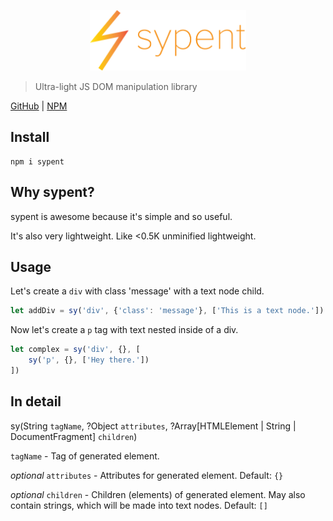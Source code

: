 <p align="center" style="text-align: center"><img src="https://raw.githubusercontent.com/ethanent/sypent/master/media/logo-core.png" width="250" alt="sypent logo"/></p>

> Ultra-light JS DOM manipulation library

[GitHub](https://github.com/ethanent/sypent) | [NPM](https://www.npmjs.com/package/sypent)

## Install

```shell
npm i sypent
```

## Why sypent?

sypent is awesome because it's simple and so useful.

It's also very lightweight. Like &lt;0.5K unminified lightweight.

## Usage

Let's create a `div` with class 'message' with a text node child.

```js
let addDiv = sy('div', {'class': 'message'}, ['This is a text node.'])
```

Now let's create a `p` tag with text nested inside of a div.

```js
let complex = sy('div', {}, [
	sy('p', {}, ['Hey there.'])
])
```

## In detail

sy(String `tagName`, ?Object `attributes`, ?Array[HTMLElement | String | DocumentFragment] `children`)

`tagName` - Tag of generated element.

*optional* `attributes` - Attributes for generated element. Default: `{}`

*optional* `children` - Children (elements) of generated element. May also contain strings, which will be made into text nodes. Default: `[]`